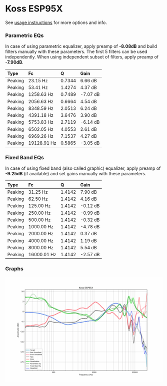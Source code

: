 # Koss ESP95X
See [usage instructions](https://github.com/jaakkopasanen/AutoEq#usage) for more options and info.

### Parametric EQs
In case of using parametric equalizer, apply preamp of **-8.08dB** and build filters manually
with these parameters. The first 5 filters can be used independently.
When using independent subset of filters, apply preamp of **-7.90dB**.

| Type    | Fc          |      Q | Gain     |
|:--------|:------------|:-------|:---------|
| Peaking | 23.15 Hz    | 0.7344 | 6.66 dB  |
| Peaking | 53.41 Hz    | 1.4274 | 4.37 dB  |
| Peaking | 1258.63 Hz  | 0.7489 | -7.07 dB |
| Peaking | 2056.63 Hz  | 0.6664 | 4.54 dB  |
| Peaking | 8348.59 Hz  | 2.0513 | 6.24 dB  |
| Peaking | 4391.18 Hz  | 3.6476 | 3.90 dB  |
| Peaking | 5753.83 Hz  | 2.7119 | -6.14 dB |
| Peaking | 6502.05 Hz  | 4.0553 | 2.61 dB  |
| Peaking | 6969.26 Hz  | 7.1537 | 4.27 dB  |
| Peaking | 19128.91 Hz | 0.5865 | -3.05 dB |

### Fixed Band EQs
In case of using fixed band (also called graphic) equalizer, apply preamp of **-9.25dB**
(if available) and set gains manually with these parameters.

| Type    | Fc          |      Q | Gain     |
|:--------|:------------|:-------|:---------|
| Peaking | 31.25 Hz    | 1.4142 | 7.90 dB  |
| Peaking | 62.50 Hz    | 1.4142 | 4.16 dB  |
| Peaking | 125.00 Hz   | 1.4142 | -0.12 dB |
| Peaking | 250.00 Hz   | 1.4142 | -0.99 dB |
| Peaking | 500.00 Hz   | 1.4142 | -0.32 dB |
| Peaking | 1000.00 Hz  | 1.4142 | -4.78 dB |
| Peaking | 2000.00 Hz  | 1.4142 | 0.37 dB  |
| Peaking | 4000.00 Hz  | 1.4142 | 1.19 dB  |
| Peaking | 8000.00 Hz  | 1.4142 | 5.54 dB  |
| Peaking | 16000.01 Hz | 1.4142 | -2.57 dB |

### Graphs
![](./Koss%20ESP95X.png)